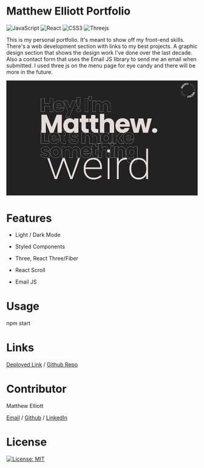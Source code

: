 # Matthew Elliott Portfolio

![JavaScript](https://img.shields.io/badge/javascript-%23323330.svg??style=flat&logo=appveyor&logo=javascript&logoColor=%e7dcd8)
![React](https://img.shields.io/badge/react-%2320232a.svg??style=flat&logo=appveyor&logo=react&logoColor=%2361DAFB)
![CSS3](https://img.shields.io/badge/css3-%231572B6.svg?style=flat&logo=appveyor&logo=css3&logoColor=white)
![Threejs](https://img.shields.io/badge/threejs-black?style=flat&logo=appveyor&logo=three.js&logoColor=white)

This is my personal portfolio. It's meant to show off my front-end skills. There's a web development section with links to my best projects. A graphic design section that shows the design work I've done over the last decade. Also a contact form that uses the Email JS library to send me an email when submitted. I used three js on the menu page for eye candy and there will be more in the future.

![Screenshot](splash.png)

# Features

- Light / Dark Mode

- Styled Components

- Three, React Three/Fiber

- React Scroll

- Email JS

# Usage

npm start

# Links

[Deployed Link](https://melliott.co/) / [Github Repo](https://github.com/MatteoThomas/portfolio6)

# Contributor

Matthew Elliott

[Email](mailto:matt.ell@pm.me) /
[Github](https://github.com/MatteoThomas/) /
[LinkedIn](https://www.linkedin.com/in/matthewell/)

# License

[![License: MIT](https://img.shields.io/badge/License-MIT-yellow.svg)](https://opensource.org/licenses/MIT)
